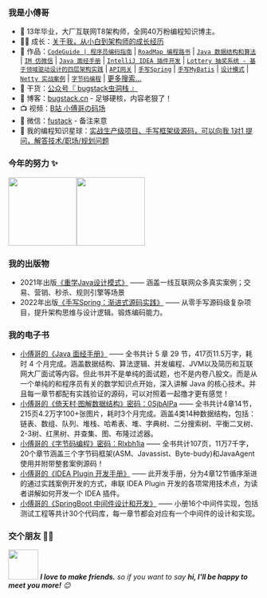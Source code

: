 ### 我是小傅哥 

- :dog: 13年毕业，大厂互联网T8架构师，全网40万粉编程知识博主。
- :man_technologist: 成长：[关于我，从小白到架构师的成长经历](https://www.bilibili.com/video/BV1FF41137q5)
- :bus: 作品：[`CodeGuide | 程序员编码指南`](https://github.com/fuzhengwei/CodeGuide) | [`RoadMap 编程路书`](https://github.com/fuzhengwei/RoadMap) | [`Java 数据结构和算法`](https://github.com/fuzhengwei/java-algorithms) | [`IM 仿微信`](https://github.com/fuzhengwei/NaiveChat) | [`Java 面经手册`](https://github.com/fuzhengwei/interview) | [`IntelliJ IDEA 插件开发`](https://github.com/fuzhengwei/guide-idea-plugin) | [`Lottery 抽奖系统 - 基于领域驱动设计的四层架构实践`](https://github.com/fuzhengwei/Lottery) | [`API网关`](https://github.com/fuzhengwei/api-gateway) | [`手写Spring`](https://github.com/fuzhengwei/small-spring) | [`手写MyBatis`](https://github.com/fuzhengwei/small-mybatis) | [`设计模式`](https://github.com/fuzhengwei/itstack-demo-design) | [`Netty 实战案例`](https://github.com/fuzhengwei/itstack-demo-netty) | [`字节码编程`](https://github.com/fuzhengwei/itstack-demo-bytecode) | [更多搜索...](https://github.com/fuzhengwei?tab=repositories)
- :seedling: 干货：[公众号『 bugstack虫洞栈 』](https://bugstack.cn/images/personal/qrcode.png)
- :pencil: 博客：[bugstack.cn](https://bugstack.cn/) - 足够硬核，内容老狠了！
- :tv: 视频：[B站 小傅哥の码场](https://space.bilibili.com/15637440)
- :love_letter: 微信：[fustack](https://bugstack.cn/images/personal/fustack.png) - 备注来意
- :feet: 我的编程知识星球：[实战生产级项目、手写框架级源码，可以向我 1对1 提问，解答技术/职场/规划问题](https://bugstack.cn/md/zsxq/introduce.html)

### 今年的努力 ✨

<img align="" height="137px" src="https://github-readme-stats.vercel.app/api?username=fuzhengwei&hide_title=true&hide_border=true&show_icons=true&include_all_commits=true&line_height=21&bg_color=0,EC6C6C,FFD479,FFFC79,73FA79&theme=graywhite&locale=cn" /><img align="" height="137px" src="https://github-readme-stats.vercel.app/api/top-langs/?username=fuzhengwei&hide_title=true&hide_border=true&layout=compact&bg_color=0,73FA79,73FDFF,D783FF&theme=graywhite&locale=cn" />

### 我的出版物

- 2021年出版[《重学Java设计模式》](https://u.jd.com/4I2CXeO) —— 涵盖一线互联网众多真实案例；交易、营销、秒杀、规则引擎等场景
- 2022年出版[《手写Spring：渐进式源码实践》](https://u.jd.com/4LapTH4) —— 从零手写源码级复杂项目，提升架构思维与设计逻辑。锻炼编码能力。

### 我的电子书

- [小傅哥的《Java 面经手册》](https://download.csdn.net/download/Yao__Shun__Yu/14932325) —— 全书共计 5 章 29 节，417页11.5万字，耗时 4 个月完成。涵盖数据结构、算法逻辑、并发编程、JVM以及简历和互联网大厂面试等内容。但此书并不是单纯的面试题，也不是内卷八股文。而是从一个单纯的和程序员有关的数学知识点开始，深入讲解 Java 的核心技术。并且每一章节都配有实践验证的源码，可以对照着一起撸才更有感觉！
- [小傅哥的《倚天村·图解数据结构》密码：0SjbAlPa](http://pan.bugstack.cn/?dl=dbed614f318bf9fc9d3b034ba9502a3c) —— 全书共计4章14节，215页4.2万字100+张图片，耗时3个月完成。涵盖4类14种数据结构，包括：链表、数组、队列、堆栈、哈希表、堆、字典树、二分搜索树、平衡二叉树、2-3树、红黑树、并查集、图、布隆过滤器。
- [小傅哥的《字节码编程》密码：Rlxbh1ia](http://pan.bugstack.cn/?dl=05b281eff1476e2c22eb5114ced0dc4d) —— 全书共计107页，11万7千字，20个章节涵盖三个字节码框架(ASM、Javassist、Byte-budy)和JavaAgent使用并附带整套案例源码！
- [小傅哥的《IDEA Plugin 开发手册》](https://download.csdn.net/download/Yao__Shun__Yu/77484299) —— 此开发手册，分为4章12节循序渐进的通过实践案例开发的方式，串联 IDEA Plugin 开发的各项常用技术点，为读者讲解如何开发一个 IDEA 插件。
- [小傅哥的《SpringBoot 中间件设计和开发》](https://juejin.cn/book/6940996508632219689) —— 小册16个中间件实现，包括测试工程等共计30个代码库，每一章节都会对应有一个中间件的设计和实现。

### 交个朋友 👬🏻

<img src="https://media.giphy.com/media/LnQjpWaON8nhr21vNW/giphy.gif" width="60"> <em><b>I love to make friends.</b> so if you want to say <b>hi, I'll be happy to meet you more!</b> 😊</em>
